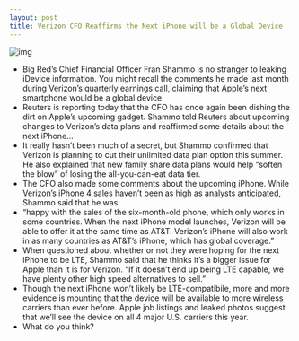 ```yaml
---
layout: post
title: Verizon CFO Reaffirms the Next iPhone will be a Global Device
---
```

![img](http://media.idownloadblog.com/wp-content/uploads/2011/05/iphone-world.jpg)
* Big Red’s Chief Financial Officer Fran Shammo is no stranger to leaking iDevice information. You might recall the comments he made last month during Verizon’s quarterly earnings call, claiming that Apple’s next smartphone would be a global device.
* Reuters is reporting today that the CFO has once again been dishing the dirt on Apple’s upcoming gadget. Shammo told Reuters about upcoming changes to Verizon’s data plans and reaffirmed some details about the next iPhone…
* It really hasn’t been much of a secret, but Shammo confirmed that Verizon is planning to cut their unlimited data plan option this summer. He also explained that new family share data plans would help “soften the blow” of losing the all-you-can-eat data tier.
* The CFO also made some comments about the upcoming iPhone. While Verizon’s iPhone 4 sales haven’t been as high as analysts anticipated, Shammo said that he was:
* “happy with the sales of the six-month-old phone, which only works in some countries. When the next iPhone model launches, Verizon will be able to offer it at the same time as AT&T. Verizon’s iPhone will also work in as many countries as AT&T’s iPhone, which has global coverage.”
* When questioned about whether or not they were hoping for the next iPhone to be LTE, Shammo said that he thinks it’s a bigger issue for Apple than it is for Verizon. “If it doesn’t end up being LTE capable, we have plenty other high speed alternatives to sell.”
* Though the next iPhone won’t likely be LTE-compatibile, more and more evidence is mounting that the device will be available to more wireless carriers than ever before. Apple job listings and leaked photos suggest that we’ll see the device on all 4 major U.S. carriers this year.
* What do you think?

